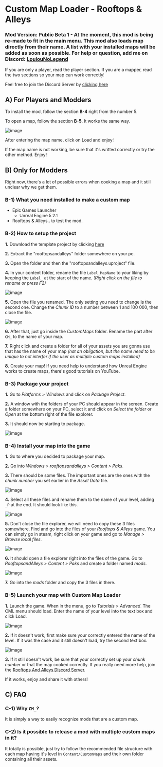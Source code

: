 # Custom Map Loader - Rooftops & Alleys
### Mod Version: Public Beta 1 - At the moment, this mod is being re-made to fit in the main menu. This mod also loads map directly from their name. A list with your installed maps will be added as soon as possible. For help or question, add me on Discord: [LoulouNoLegend](https://discord.com/users/421740856303812630)
If you are only a player, read the player section. If you are a mapper, read the two sections so your map can work correctly!

Feel free to join the Discord Server by [clicking here](https://discord.gg/kHZVQyVWFq)

## A) For Players and Modders
To install the mod, follow the section **B-4** right from the number 5.

To open a map, follow the section **B-5**. It works the same way.

![image](https://github.com/LoulouNoLegend/CustomMapLoader-RooftopsAndAlleys/assets/40952934/040a5d92-ac0e-45e0-8fa9-f271ac54569f)


After entering the map name, click on Load and enjoy!

If the map name is not working, be sure that it's writted correctly or try the other method. Enjoy!


## B) Only for Modders
Right now, there's a lot of possible errors when cooking a map and it still unclear why we get them.


### B-1) What you need installed to make a custom map
- Epic Games Launcher
  - Unreal Engine 5.2.1
- Rooftops & Alleys.. to test the mod.

### B-2) How to setup the project
**1.** Download the template project by clicking [here](https://github.com/LoulouNoLegend/CustomMapLoader-RooftopsAndAlleys/releases/download/PB1/CustomMapLoader_Template.zip)

**2.** Extract the "rooftopsandalleys" folder somewhere on your pc.

**3.** Open the folder and then the "rooftopsandalleys.uproject" file.

**4.** In your content folder, rename the file `Label_MapName` to your liking by keeping the `Label_` at the start of the name. *(Right click on the file to rename or press F2)*

![image](https://github.com/LoulouNoLegend/CustomMapLoader-RooftopsAndAlleys/assets/40952934/2f96f4af-95df-4039-b3d2-35fccd7dae3d)


**5.** Open the file you renamed. The only setting you need to change is the second one. Change the *Chunk ID* to a number between 1 and 100 000, then close the file.

![image](https://github.com/LoulouNoLegend/CustomMapLoader-RooftopsAndAlleys/assets/40952934/f42e4923-a3ca-4c14-9ae8-cf5c6f817a52)

**6.** After that, just go inside the *CustomMaps* folder. Rename the part after `CM_` to the name of your map.

**7.** Right click and create a folder for all of your assets you are gonna use that has the name of your map *(not an obligation, but the name need to be unique to not interfer if the user as multiple custom maps installed)*


**8.** Create your map! If you need help to understand how Unreal Engine works to create maps, there's good tutorials on YouTube.

### B-3) Package your project
**1.** Go to *Platforms > Windows* and click on *Package Project*.

**2.** A window with the folders of your PC should appear in the screen. Create a folder somewhere on your PC, select it and click on *Select the folder* or *Open* at the bottom right of the file explorer.

**3.** It should now be starting to package.

![image](https://github.com/LoulouNoLegend/CustomMapLoader-RooftopsAndAlleys/assets/40952934/4e104f25-faaa-4faa-a9f8-08bc33a46c02)

### B-4) Install your map into the game
**1.** Go to where you decided to package your map.

**2.** Go into *Windows > rooftopsandalleys > Content > Paks*.

**3.** There should be some files. The important ones are the ones with the *chunk number* you set earlier in the *Asset Data* file.

![image](https://github.com/LoulouNoLegend/CustomMapLoader-RooftopsAndAlleys/assets/40952934/5dac8e6a-6f82-430a-a119-fe0a2a6517b0)

**4.** Select all these files and rename them to the name of your level, adding `_P` at the end. It should look like this.

![image](https://github.com/LoulouNoLegend/CustomMapLoader-RooftopsAndAlleys/assets/40952934/fa120c38-47bf-43e0-98ac-07ba2f6671fd)

**5.** Don't close the file explorer, we will need to copy these 3 files somewhere. Find and go into the files of your *Rooftops & Alleys* game. You can simply go in steam, right click on your game and go to *Manage > Browse local files*.

![image](https://github.com/LoulouNoLegend/CustomMapLoader-RooftopsAndAlleys/assets/40952934/b146280b-efc2-47cc-9f24-8730a2c79162)

**6.** It should open a file explorer right into the files of the game. Go to *RooftopsandAlleys > Content > Paks* and create a folder named *mods*.

![image](https://github.com/LoulouNoLegend/CustomMapLoader-RooftopsAndAlleys/assets/40952934/f07bc7b5-5d6d-4b49-8a54-3e6afc76c060)

**7.** Go into the *mods* folder and copy the 3 files in there.

### B-5) Launch your map with Custom Map Loader
**1.** Launch the game. When in the menu, go to *Tutorials > Advanced*. The CML menu should load. Enter the name of your level into the text box and click Load.

![image](https://github.com/LoulouNoLegend/CustomMapLoader-RooftopsAndAlleys/assets/40952934/cfcc5947-0222-4d86-b8d4-ad971c5b9981)

**2.** If it doesn't work, first make sure your correctly entered the name of the level. If it was the case and it still doesn't load, try the second text box.

![image](https://github.com/LoulouNoLegend/CustomMapLoader-RooftopsAndAlleys/assets/40952934/074b4b42-b331-4fe9-95d3-4c71cad11b42)

**3.** If it still doesn't work, be sure that your correctly set up your *chunk number* or that the map cooked correctly. If you really need more help, join the [Rooftops And Alleys Discord Server](https://discord.gg/kHZVQyVWFq).

If it works, enjoy and share it with others!

## C) FAQ

### C-1) Why `CM_`?
It is simply a way to easily recognize mods that are a custom map.

### C-2) Is it possible to release a mod with multiple custom maps in it?
It totally is possible, just try to follow the recommended file structure with each map having it's level in `Content/CustomMaps` and their own folder containing all their assets.
